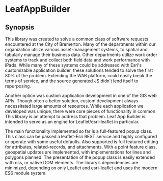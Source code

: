 # LeafAppBuilder

Synopsis
---------
This library was created to solve a common class of software requests encountered at the City of Bremerton. Many of the departments within our organization utilize various asset-management systems, to spatial and tabularly manage their business data. Other departments utilize work order systems to track and collect both field data and work performance with iPads. While many of these systems could be addressed with Esri's customizable application builder, these solutions tended to solve the first 80% of the problem. Extending the WAB platform, could easily break the terms of service, and the source generated JS didn't lend itself to repurposing.

Another option was custom application development in one of the GIS web APIs. Though often a better solution, custom development always necessitated large amounts of resources. While each application we developed was unique, there were core pieces of functionality in common. This library is an attempt to address that problem. Leaf App Builder is intended to serve as an engine for Leaflet/esri-leaflet in particular.

The main functionality implemented so far is a full-featured popup class. This class can be passed a leaflet-Esri REST service and highly configured or operate with some useful defaults. Also supported is full featured editing for attributes, related-records, and attachments. With a point feature class, geospatial updates are implemented, with implementations for lines and polygons planned. The presentation of the popup class is easily extended with css, or native DOM elements. The library’s dependencies are minimized, depending on only Leaflet and esri-leaflet and uses the modern ES6 module system.
